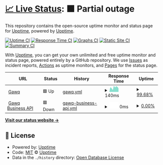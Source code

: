 # [📈 Live Status](https://upptime.github.io/upptime): <!--live status--> **🟧 Partial outage**

This repository contains the open-source uptime monitor and status page for [Upptime](https://upptime.js.org), powered by [Upptime](https://github.com/upptime/upptime).

[![Uptime CI](https://github.com/caballeto/status-page-template/workflows/Uptime%20CI/badge.svg)](https://github.com/caballeto/status-page-template/actions?query=workflow%3A%22Uptime+CI%22)
[![Response Time CI](https://github.com/caballeto/status-page-template/workflows/Response%20Time%20CI/badge.svg)](https://github.com/caballeto/status-page-template/actions?query=workflow%3A%22Response+Time+CI%22)
[![Graphs CI](https://github.com/caballeto/status-page-template/workflows/Graphs%20CI/badge.svg)](https://github.com/caballeto/status-page-template/actions?query=workflow%3A%22Graphs+CI%22)
[![Static Site CI](https://github.com/caballeto/status-page-template/workflows/Static%20Site%20CI/badge.svg)](https://github.com/caballeto/status-page-template/actions?query=workflow%3A%22Static+Site+CI%22)
[![Summary CI](https://github.com/caballeto/status-page-template/workflows/Summary%20CI/badge.svg)](https://github.com/caballeto/status-page-template/actions?query=workflow%3A%22Summary+CI%22)

With [Upptime](https://upptime.js.org), you can get your own unlimited and free uptime monitor and status page, powered entirely by a GitHub repository. We use [Issues](https://github.com/upptime/upptime/issues) as incident reports, [Actions](https://github.com/caballeto/status-page-template/actions) as uptime monitors, and [Pages](https://upptime.github.io/upptime) for the status page.

<!--start: status pages-->
<!-- This summary is generated by Upptime (https://github.com/upptime/upptime) -->
<!-- Do not edit this manually, your changes will be overwritten -->
<!-- prettier-ignore -->
| URL | Status | History | Response Time | Uptime |
| --- | ------ | ------- | ------------- | ------ |
| <img alt="" src="https://www.gawq.com/assets/img/favicon.png" height="13"> [Gawq](https://www.gawq.com) | 🟩 Up | [gawq.yml](https://github.com/caballeto/status-page-template/commits/HEAD/history/gawq.yml) | <details><summary><img alt="Response time graph" src="./graphs/gawq/response-time-week.png" height="20"> 140ms</summary><br><a href="https://caballeto.github.io/status-page-template/history/gawq"><img alt="Response time 727" src="https://img.shields.io/endpoint?url=https%3A%2F%2Fraw.githubusercontent.com%2Fcaballeto%2Fstatus-page-template%2FHEAD%2Fapi%2Fgawq%2Fresponse-time.json"></a><br><a href="https://caballeto.github.io/status-page-template/history/gawq"><img alt="24-hour response time 151" src="https://img.shields.io/endpoint?url=https%3A%2F%2Fraw.githubusercontent.com%2Fcaballeto%2Fstatus-page-template%2FHEAD%2Fapi%2Fgawq%2Fresponse-time-day.json"></a><br><a href="https://caballeto.github.io/status-page-template/history/gawq"><img alt="7-day response time 140" src="https://img.shields.io/endpoint?url=https%3A%2F%2Fraw.githubusercontent.com%2Fcaballeto%2Fstatus-page-template%2FHEAD%2Fapi%2Fgawq%2Fresponse-time-week.json"></a><br><a href="https://caballeto.github.io/status-page-template/history/gawq"><img alt="30-day response time 918" src="https://img.shields.io/endpoint?url=https%3A%2F%2Fraw.githubusercontent.com%2Fcaballeto%2Fstatus-page-template%2FHEAD%2Fapi%2Fgawq%2Fresponse-time-month.json"></a><br><a href="https://caballeto.github.io/status-page-template/history/gawq"><img alt="1-year response time 727" src="https://img.shields.io/endpoint?url=https%3A%2F%2Fraw.githubusercontent.com%2Fcaballeto%2Fstatus-page-template%2FHEAD%2Fapi%2Fgawq%2Fresponse-time-year.json"></a></details> | <details><summary><a href="https://caballeto.github.io/status-page-template/history/gawq">99.68%</a></summary><a href="https://caballeto.github.io/status-page-template/history/gawq"><img alt="All-time uptime 32.18%" src="https://img.shields.io/endpoint?url=https%3A%2F%2Fraw.githubusercontent.com%2Fcaballeto%2Fstatus-page-template%2FHEAD%2Fapi%2Fgawq%2Fuptime.json"></a><br><a href="https://caballeto.github.io/status-page-template/history/gawq"><img alt="24-hour uptime 100.00%" src="https://img.shields.io/endpoint?url=https%3A%2F%2Fraw.githubusercontent.com%2Fcaballeto%2Fstatus-page-template%2FHEAD%2Fapi%2Fgawq%2Fuptime-day.json"></a><br><a href="https://caballeto.github.io/status-page-template/history/gawq"><img alt="7-day uptime 99.68%" src="https://img.shields.io/endpoint?url=https%3A%2F%2Fraw.githubusercontent.com%2Fcaballeto%2Fstatus-page-template%2FHEAD%2Fapi%2Fgawq%2Fuptime-week.json"></a><br><a href="https://caballeto.github.io/status-page-template/history/gawq"><img alt="30-day uptime 99.83%" src="https://img.shields.io/endpoint?url=https%3A%2F%2Fraw.githubusercontent.com%2Fcaballeto%2Fstatus-page-template%2FHEAD%2Fapi%2Fgawq%2Fuptime-month.json"></a><br><a href="https://caballeto.github.io/status-page-template/history/gawq"><img alt="1-year uptime 9.18%" src="https://img.shields.io/endpoint?url=https%3A%2F%2Fraw.githubusercontent.com%2Fcaballeto%2Fstatus-page-template%2FHEAD%2Fapi%2Fgawq%2Fuptime-year.json"></a></details>
| <img alt="" src="https://www.gawq.com/assets/img/favicon.png" height="13"> [Gawq Business API](https://api.gawq.com) | 🟥 Down | [gawq-business-api.yml](https://github.com/caballeto/status-page-template/commits/HEAD/history/gawq-business-api.yml) | <details><summary><img alt="Response time graph" src="./graphs/gawq-business-api/response-time-week.png" height="20"> 0ms</summary><br><a href="https://caballeto.github.io/status-page-template/history/gawq-business-api"><img alt="Response time 0" src="https://img.shields.io/endpoint?url=https%3A%2F%2Fraw.githubusercontent.com%2Fcaballeto%2Fstatus-page-template%2FHEAD%2Fapi%2Fgawq-business-api%2Fresponse-time.json"></a><br><a href="https://caballeto.github.io/status-page-template/history/gawq-business-api"><img alt="24-hour response time 0" src="https://img.shields.io/endpoint?url=https%3A%2F%2Fraw.githubusercontent.com%2Fcaballeto%2Fstatus-page-template%2FHEAD%2Fapi%2Fgawq-business-api%2Fresponse-time-day.json"></a><br><a href="https://caballeto.github.io/status-page-template/history/gawq-business-api"><img alt="7-day response time 0" src="https://img.shields.io/endpoint?url=https%3A%2F%2Fraw.githubusercontent.com%2Fcaballeto%2Fstatus-page-template%2FHEAD%2Fapi%2Fgawq-business-api%2Fresponse-time-week.json"></a><br><a href="https://caballeto.github.io/status-page-template/history/gawq-business-api"><img alt="30-day response time 0" src="https://img.shields.io/endpoint?url=https%3A%2F%2Fraw.githubusercontent.com%2Fcaballeto%2Fstatus-page-template%2FHEAD%2Fapi%2Fgawq-business-api%2Fresponse-time-month.json"></a><br><a href="https://caballeto.github.io/status-page-template/history/gawq-business-api"><img alt="1-year response time 0" src="https://img.shields.io/endpoint?url=https%3A%2F%2Fraw.githubusercontent.com%2Fcaballeto%2Fstatus-page-template%2FHEAD%2Fapi%2Fgawq-business-api%2Fresponse-time-year.json"></a></details> | <details><summary><a href="https://caballeto.github.io/status-page-template/history/gawq-business-api">0.00%</a></summary><a href="https://caballeto.github.io/status-page-template/history/gawq-business-api"><img alt="All-time uptime 0.00%" src="https://img.shields.io/endpoint?url=https%3A%2F%2Fraw.githubusercontent.com%2Fcaballeto%2Fstatus-page-template%2FHEAD%2Fapi%2Fgawq-business-api%2Fuptime.json"></a><br><a href="https://caballeto.github.io/status-page-template/history/gawq-business-api"><img alt="24-hour uptime 0.00%" src="https://img.shields.io/endpoint?url=https%3A%2F%2Fraw.githubusercontent.com%2Fcaballeto%2Fstatus-page-template%2FHEAD%2Fapi%2Fgawq-business-api%2Fuptime-day.json"></a><br><a href="https://caballeto.github.io/status-page-template/history/gawq-business-api"><img alt="7-day uptime 0.00%" src="https://img.shields.io/endpoint?url=https%3A%2F%2Fraw.githubusercontent.com%2Fcaballeto%2Fstatus-page-template%2FHEAD%2Fapi%2Fgawq-business-api%2Fuptime-week.json"></a><br><a href="https://caballeto.github.io/status-page-template/history/gawq-business-api"><img alt="30-day uptime 1.38%" src="https://img.shields.io/endpoint?url=https%3A%2F%2Fraw.githubusercontent.com%2Fcaballeto%2Fstatus-page-template%2FHEAD%2Fapi%2Fgawq-business-api%2Fuptime-month.json"></a><br><a href="https://caballeto.github.io/status-page-template/history/gawq-business-api"><img alt="1-year uptime 0.00%" src="https://img.shields.io/endpoint?url=https%3A%2F%2Fraw.githubusercontent.com%2Fcaballeto%2Fstatus-page-template%2FHEAD%2Fapi%2Fgawq-business-api%2Fuptime-year.json"></a></details>

<!--end: status pages-->

[**Visit our status website →**](https://upptime.github.io/upptime)

## 📄 License

- Powered by: [Upptime](https://github.com/upptime/upptime)
- Code: [MIT](./LICENSE) © [Upptime](https://upptime.js.org)
- Data in the `./history` directory: [Open Database License](https://opendatacommons.org/licenses/odbl/1-0/)
